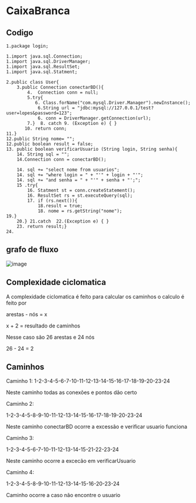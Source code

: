 # CaixaBranca

## Codigo


    1.package login; 
    
    1.import java.sql.Connection;
    1.import java.sql.DriverManager;
    1.import java.sql.ResultSet;
    1.import java.sql.Statment;
    
    2.public class User{
        3.public Connection conectarBD(){
            4.	Connection conn = null;
            5.try{
               6. Class.forName("com.mysql.Driver.Manager").newInstance();
                6.String url = "jdbc:mysql://127.0.0.1/test?user=lopes&password=123";
                6. conn = DriverManager.getConnection(url);
            7.}  8. catch 9. (Exception e) { } 
           10. return conn; 
    11.}
    12.public String nome= "";
    12.public boolean result = false;
    13. public boolean verificarUsuario (String login, String senha){
        14. String sql = "";
        14.Connection conn = conectarBD();
    
        14. sql += "select nome from usuarios";
        14. sql += "where login = " + "'" + login + "'";
        14. sql += "and senha = " + "'" + senha + "';";
        15 .try{		
            16. Statment st = conn.createStatement();
            16. ResultSet rs = st.executeQuery(sql);
            17. if (rs.next()){
                18.result = true;
                18. nome = rs.getString("nome");
    19.}
        20.} 21.catch  22.(Exception e) { }
        23. return result;}
    24.		

## grafo de fluxo

![image](https://github.com/GabrielSichoski/CaixaBranca/assets/104863390/b6c19e87-a5bf-4ff1-ab24-09c548c2a1bf)

## Complexidade ciclomatica

A complexidade ciclomatica é feito para calcular os caminhos
o calculo é feito por 

 arestas - nós = x

 x + 2 = resultado de caminhos

 Nesse caso são 26 arestas e 24 nós

 26 - 24 = 2


## Caminhos

Caminho 1:
1-2-3-4-5-6-7-10-11-12-13-14-15-16-17-18-19-20-23-24

Neste caminho todas as conexões e pontos dão certo

Caminho 2:

1-2-3-4-5-8-9-10-11-12-13-14-15-16-17-18-19-20-23-24

Neste caminho conectarBD ocorre a excessão e verificar usuario funciona

Caminho 3:

1-2-3-4-5-6-7-10-11-12-13-14-15-21-22-23-24

Neste caminho ocorre a excecão em verificarUsuario

Caminho 4:

1-2-3-4-5-8-9-10-11-12-13-14-15-16-20-23-24

Caminho ocorre a caso não encontre o usuario

